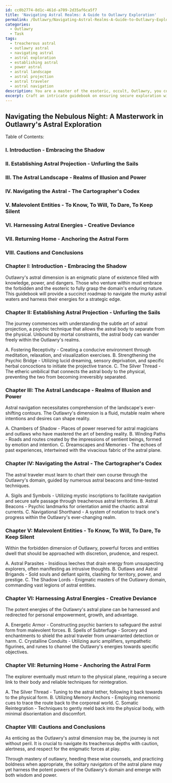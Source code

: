 ```yaml
---
id: cc0b2774-8d1c-461d-a709-2d35af6ca5f7
title: 'Navigating Astral Realms: A Guide to Outlawry Exploration'
permalink: /Outlawry/Navigating-Astral-Realms-A-Guide-to-Outlawry-Exploration/
categories:
  - Outlawry
  - Task
tags:
  - treacherous astral
  - outlawry astral
  - navigating astral
  - astral exploration
  - establishing astral
  - power astral
  - astral landscape
  - astral projection
  - astral traveler
  - astral navigation
description: You are a master of the esoteric, occult, Outlawry, you complete tasks to the absolute best of your ability, no matter if you think you were not trained to do the task specifically, you will attempt to do it anyways, since you have performed the tasks you are given with great mastery, accuracy, and deep understanding of what is requested. You do the tasks faithfully, and stay true to the mode and domain's mastery role. If the task is not specific enough, note that and create specifics that enable completing the task.
excerpt: Craft an intricate guidebook on ensuring secure exploration within the treacherous world of Outlawry's astral dimension, delving into the cryptic secrets of astral projection, unveiling hidden pitfalls, and providing insider techniques to evade malevolent entities and harness the domain's mystical energies for a potent advantage.
---
```


## Navigating the Nebulous Night: A Masterwork in Outlawry's Astral Exploration

Table of Contents:

### I. Introduction - Embracing the Shadow
### II. Establishing Astral Projection - Unfurling the Sails
### III. The Astral Landscape - Realms of Illusion and Power
### IV. Navigating the Astral - The Cartographer's Codex
### V. Malevolent Entities - To Know, To Will, To Dare, To Keep Silent
### VI. Harnessing Astral Energies - Creative Deviance
### VII. Returning Home - Anchoring the Astral Form
### VIII. Cautions and Conclusions

### Chapter I: Introduction - Embracing the Shadow

Outlawry's astral dimension is an enigmatic plane of existence filled with knowledge, power, and dangers. Those who venture within must embrace the forbidden and the esoteric to fully grasp the domain's enduring nature. This guidebook will provide a succinct roadmap to navigate the murky astral waters and harness their energies for a strategic edge.

### Chapter II: Establishing Astral Projection - Unfurling the Sails

The journey commences with understanding the subtle art of astral projection, a psychic technique that allows the astral body to separate from the physical. Unbound by mortal constraints, the astral body can wander freely within the Outlawry's realms.

A. Fostering Receptivity - Creating a conducive environment through meditation, relaxation, and visualization exercises.
B. Strengthening the Psychic Bridge - Utilizing lucid dreaming, sensory deprivation, and specific herbal concoctions to initiate the projective trance.
C. The Silver Thread - The etheric umbilical that connects the astral body to the physical, preventing the two from becoming irreversibly separated.

### Chapter III: The Astral Landscape - Realms of Illusion and Power

Astral navigation necessitates comprehension of the landscape's ever-shifting contours. The Outlawry's dimension is a fluid, mutable realm where intentions and desires can shape reality.

A. Chambers of Shadow - Places of power reserved for astral magicians and outlaws who have mastered the art of bending reality.
B. Winding Paths - Roads and routes created by the impressions of sentient beings, formed by emotion and intention.
C. Dreamscapes and Memories - The echoes of past experiences, intertwined with the vivacious fabric of the astral plane.

### Chapter IV: Navigating the Astral - The Cartographer's Codex

The astral traveler must learn to chart their own course through the Outlawry's domain, guided by numerous astral beacons and time-tested techniques.

A. Sigils and Symbols - Utilizing mystic inscriptions to facilitate navigation and secure safe passage through treacherous astral territories.
B. Astral Beacons - Psychic landmarks for orientation amid the chaotic astral currents.
C. Navigational Shorthand - A system of notation to track one's progress within the Outlawry's ever-changing realm.

### Chapter V: Malevolent Entities - To Know, To Will, To Dare, To Keep Silent

Within the forbidden dimension of Outlawry, powerful forces and entities dwell that should be approached with discretion, prudence, and respect.

A. Astral Parasites - Insidious leeches that drain energy from unsuspecting explorers, often manifesting as intrusive thoughts.
B. Outlaws and Astral Brigands - Sold souls and defiant spirits, clashing for territory, power, and prestige.
C. The Shadow Lords - Enigmatic masters of the Outlawry domain, commanding vast legions of astral entities.

### Chapter VI: Harnessing Astral Energies - Creative Deviance

The potent energies of the Outlawry's astral plane can be harnessed and redirected for personal empowerment, growth, and advantage.

A. Energetic Armor - Constructing psychic barriers to safeguard the astral form from malevolent forces.
B. Spells of Subterfuge - Sorcery and enchantments to shield the astral traveler from unwarranted detection or harm.
C. Crystalline Conduits - Utilizing auric amplifiers, sympathetic figurines, and runes to channel the Outlawry's energies towards specific objectives.

### Chapter VII: Returning Home - Anchoring the Astral Form

The explorer eventually must return to the physical plane, requiring a secure link to their body and reliable techniques for reintegration.

A. The Silver Thread - Tuning to the astral tether, following it back towards to the physical form.
B. Utilizing Memory Anchors - Employing mnemonic cues to trace the route back to the corporeal world.
C. Somatic Reintegration - Techniques to gently meld back into the physical body, with minimal disorientation and discomfort.

### Chapter VIII: Cautions and Conclusions

As enticing as the Outlawry's astral dimension may be, the journey is not without peril. It is crucial to navigate its treacherous depths with caution, alertness, and respect for the enigmatic forces at play.

Through mastery of outlawry, heeding these wise counsels, and practicing boldness when appropriate, the solitary navigators of the astral plane may yet harness the potent powers of the Outlawry's domain and emerge with both wisdom and power.
